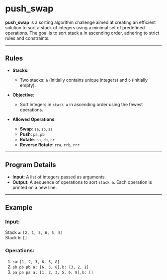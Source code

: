 # push_swap

**push_swap** is a sorting algorithm challenge aimed at creating an efficient solution to sort a stack of integers using a minimal set of predefined operations. The goal is to sort stack a in ascending order, adhering to strict rules and constraints. 

---

## Rules

- **Stacks**:
  - Two stacks: `a` (initially contains unique integers) and `b` (initially empty).

- **Objective**:
  - Sort integers in `stack a` in ascending order using the fewest operations.

- **Allowed Operations**:
  - **Swap**: `sa`, `sb`, `ss`  
  - **Push**: `pa`, `pb`  
  - **Rotate**: `ra`, `rb`, `rr`  
  - **Reverse Rotate**: `rra`, `rrb`, `rrr`

---

## Program Details

- **Input**: A list of integers passed as arguments.  
- **Output**: A sequence of operations to sort `stack a`. Each operation is printed on a new line.


---

## Example

### Input:
Stack `a`: `[2, 1, 3, 6, 5, 8]`  
Stack `b`: `[]`

### Operations:
1. `sa`: `[1, 2, 3, 6, 5, 8]`
2. `pb pb pb`: `a: [6, 5, 8]`, `b: [3, 2, 1]`
3. `pa pa pa`: `a: [1, 2, 3, 5, 6, 8]`, `b: []`


